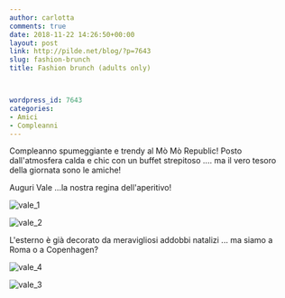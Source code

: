 ```yaml
---
author: carlotta
comments: true
date: 2018-11-22 14:26:50+00:00
layout: post
link: http://pilde.net/blog/?p=7643
slug: fashion-brunch
title: Fashion brunch (adults only)



wordpress_id: 7643
categories:
- Amici
- Compleanni
---
```


Compleanno spumeggiante e trendy al Mò Mò Republic! Posto dall'atmosfera calda e chic con un buffet strepitoso .... ma il vero tesoro della giornata sono le amiche!

Auguri Vale ...la nostra regina dell'aperitivo!

![vale_1](http://pilde.net/blog/wp-content/uploads/2018/12/vale_1.jpg)


 ![vale_2](http://pilde.net/blog/wp-content/uploads/2018/12/vale_2.jpg)




L'esterno è già decorato da meravigliosi addobbi natalizi ... ma siamo a Roma o a Copenhagen?

![vale_4](http://pilde.net/blog/wp-content/uploads/2018/12/vale_4.jpg)


 ![vale_3](http://pilde.net/blog/wp-content/uploads/2018/12/vale_3.jpg)



